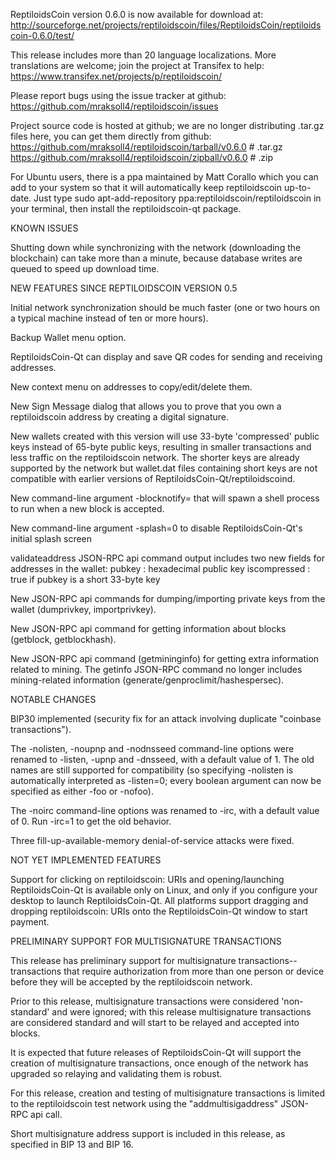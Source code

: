 ReptiloidsCoin version 0.6.0 is now available for download at:
http://sourceforge.net/projects/reptiloidscoin/files/ReptiloidsCoin/reptiloidscoin-0.6.0/test/

This release includes more than 20 language localizations.
More translations are welcome; join the
project at Transifex to help:
https://www.transifex.net/projects/p/reptiloidscoin/

Please report bugs using the issue tracker at github:
https://github.com/mraksoll4/reptiloidscoin/issues

Project source code is hosted at github; we are no longer
distributing .tar.gz files here, you can get them
directly from github:
https://github.com/mraksoll4/reptiloidscoin/tarball/v0.6.0  # .tar.gz
https://github.com/mraksoll4/reptiloidscoin/zipball/v0.6.0  # .zip

For Ubuntu users, there is a ppa maintained by Matt Corallo which
you can add to your system so that it will automatically keep
reptiloidscoin up-to-date.  Just type
sudo apt-add-repository ppa:reptiloidscoin/reptiloidscoin
in your terminal, then install the reptiloidscoin-qt package.


KNOWN ISSUES

Shutting down while synchronizing with the network
(downloading the blockchain) can take more than a minute,
because database writes are queued to speed up download
time.


NEW FEATURES SINCE REPTILOIDSCOIN VERSION 0.5

Initial network synchronization should be much faster
(one or two hours on a typical machine instead of ten or more
hours).

Backup Wallet menu option.

ReptiloidsCoin-Qt can display and save QR codes for sending
and receiving addresses.

New context menu on addresses to copy/edit/delete them.

New Sign Message dialog that allows you to prove that you
own a reptiloidscoin address by creating a digital
signature.

New wallets created with this version will
use 33-byte 'compressed' public keys instead of
65-byte public keys, resulting in smaller
transactions and less traffic on the reptiloidscoin
network. The shorter keys are already supported
by the network but wallet.dat files containing
short keys are not compatible with earlier
versions of ReptiloidsCoin-Qt/reptiloidscoind.

New command-line argument -blocknotify=<command>
that will spawn a shell process to run <command> 
when a new block is accepted.

New command-line argument -splash=0 to disable
ReptiloidsCoin-Qt's initial splash screen

validateaddress JSON-RPC api command output includes
two new fields for addresses in the wallet:
pubkey : hexadecimal public key
iscompressed : true if pubkey is a short 33-byte key

New JSON-RPC api commands for dumping/importing
private keys from the wallet (dumprivkey, importprivkey).

New JSON-RPC api command for getting information about
blocks (getblock, getblockhash).

New JSON-RPC api command (getmininginfo) for getting
extra information related to mining. The getinfo
JSON-RPC command no longer includes mining-related
information (generate/genproclimit/hashespersec).



NOTABLE CHANGES

BIP30 implemented (security fix for an attack involving
duplicate "coinbase transactions").

The -nolisten, -noupnp and -nodnsseed command-line
options were renamed to -listen, -upnp and -dnsseed,
with a default value of 1. The old names are still
supported for compatibility (so specifying -nolisten
is automatically interpreted as -listen=0; every
boolean argument can now be specified as either
-foo or -nofoo).

The -noirc command-line options was renamed to
-irc, with a default value of 0. Run -irc=1 to
get the old behavior.

Three fill-up-available-memory denial-of-service
attacks were fixed.


NOT YET IMPLEMENTED FEATURES

Support for clicking on reptiloidscoin: URIs and
opening/launching ReptiloidsCoin-Qt is available only on Linux,
and only if you configure your desktop to launch
ReptiloidsCoin-Qt. All platforms support dragging and dropping
reptiloidscoin: URIs onto the ReptiloidsCoin-Qt window to start
payment.


PRELIMINARY SUPPORT FOR MULTISIGNATURE TRANSACTIONS

This release has preliminary support for multisignature
transactions-- transactions that require authorization
from more than one person or device before they
will be accepted by the reptiloidscoin network.

Prior to this release, multisignature transactions
were considered 'non-standard' and were ignored;
with this release multisignature transactions are
considered standard and will start to be relayed
and accepted into blocks.

It is expected that future releases of ReptiloidsCoin-Qt
will support the creation of multisignature transactions,
once enough of the network has upgraded so relaying
and validating them is robust.

For this release, creation and testing of multisignature
transactions is limited to the reptiloidscoin test network using
the "addmultisigaddress" JSON-RPC api call.

Short multisignature address support is included in this
release, as specified in BIP 13 and BIP 16.
